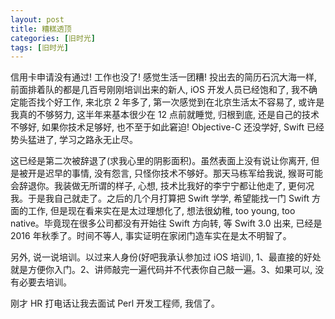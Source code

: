 ```yaml
---
layout: post
title: 糟糕透顶
categories: [旧时光]
tags: [旧时光]
---
```


信用卡申请没有通过! 工作也没了! 感觉生活一团糟! 投出去的简历石沉大海一样, 前面排着队的都是几百号刚刚培训出来的新人, iOS 开发人员已经饱和了, 我不确定能否找个好工作, 来北京 2 年多了, 第一次感觉到在北京生活太不容易了, 或许是我真的不够努力, 这半年来基本很少在 12 点前就睡觉, 归根到底, 还是自己的技术不够好, 如果你技术足够好, 也不至于如此窘迫! Objective-C 还没学好, Swift 已经势头猛进了, 学习之路永无止尽。

这已经是第二次被辞退了(求我心里的阴影面积)。虽然表面上没有说让你离开, 但是被开是迟早的事情, 没有怨言, 只怪你技术不够好。那天马栋军给我说, 猴哥可能会辞退你。我装做无所谓的样子, 心想, 技术比我好的李宁宁都让他走了, 更何况我。于是我自己就走了。之后的几个月打算把 Swift 学学, 希望能找一门 Swift 方面的工作, 但是现在看来实在是太过理想化了, 想法很幼稚, too young, too native。毕竟现在很多公司都没有开始往 Swift 方向转, 等 Swift 3.0 出来, 已经是 2016 年秋季了。时间不等人, 事实证明在家闭门造车实在是太不明智了。

另外, 说一说培训。以过来人身份(好吧我承认参加过 iOS 培训), 1、最直接的好处就是方便你入门。2、讲师敲完一遍代码并不代表你自己敲一遍。3、如果可以, 没有必要去培训。

刚才 HR 打电话让我去面试 Perl 开发工程师, 我信了。
